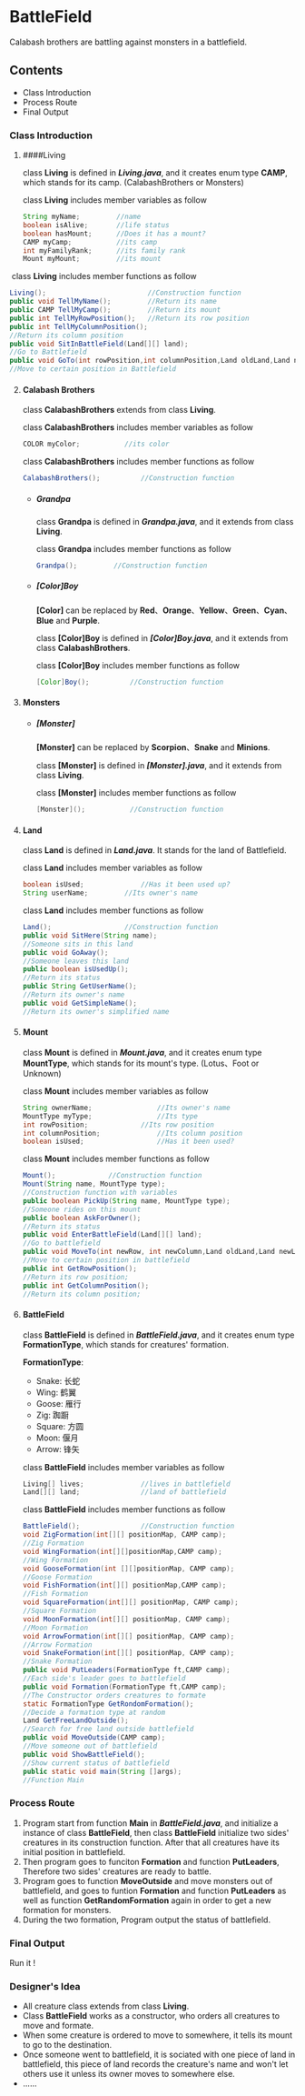# BattleField

Calabash brothers are battling against monsters in a battlefield.





## Contents

+ Class Introduction
+ Process Route
+ Final Output





### Class Introduction

1. ####Living

   class **Living** is defined in ***Living.java***,  and it creates enum type **CAMP**, which stands for its camp. (CalabashBrothers or Monsters)

   class **Living** includes member variables as follow

   ```java
   String myName;         //name
   boolean isAlive;       //life status
   boolean hasMount;      //Does it has a mount?
   CAMP myCamp;           //its camp
   int myFamilyRank;      //its family rank
   Mount myMount;         //its mount
   ```

​	class **Living** includes member functions as follow

```java
Living();                         //Construction function
public void TellMyName();         //Return its name
public CAMP TellMyCamp();         //Return its mount
public int TellMyRowPosition();   //Return its row position
public int TellMyColumnPosition(); 
//Return its column position
public void SitInBattleField(Land[][] land);
//Go to Battlefield
public void GoTo(int rowPosition,int columnPosition,Land oldLand,Land newLand);
//Move to certain position in Battlefield
```



2. #### Calabash Brothers

   class **CalabashBrothers** extends from class **Living**.

   class **CalabashBrothers** includes member variables as follow

   ```java
   COLOR myColor;			//its color
   ```

   class **CalabashBrothers** includes member functions as follow 

   ```java
   CalabashBrothers();			//Construction function
   ```

   + ##### Grandpa

     class **Grandpa** is defined in ***Grandpa.java***, and it extends from class **Living**.

     class **Grandpa** includes member functions as follow

     ```java
     Grandpa();			//Construction function
     ```

   + ##### [Color]Boy

     **[Color]** can be replaced by **Red**、**Orange**、**Yellow**、**Green**、**Cyan**、**Blue** and **Purple**.

     class **[Color]Boy** is defined in ***[Color]Boy.java***, and it extends from class **CalabashBrothers**.

     class **[Color]Boy** includes member functions as follow

     ```java
     [Color]Boy();			//Construction function
     ```

3. #### Monsters

   + ##### [Monster]

     **[Monster]** can be replaced by **Scorpion**、**Snake** and **Minions**.

     class **[Monster]** is defined in ***[Monster].java***, and it extends from class **Living**.

     class **[Monster]** includes member functions as follow

     ```java
     [Monster]();			//Construction function
     ```

4. #### Land

   class **Land** is defined in ***Land.java***. It stands for the land of Battlefield.

   class **Land** includes member variables as follow

   ```java
   boolean isUsed;				//Has it been used up?
   String userName;			//Its owner's name
   ```

   class **Land** includes member functions as follow 

   ```java
   Land();					//Construction function
   public void SitHere(String name);
   //Someone sits in this land
   public void GoAway();
   //Someone leaves this land
   public boolean isUsedUp();
   //Return its status
   public String GetUserName();
   //Return its owner's name
   public void GetSimpleName();
   //Return its owner's simplified name
   ```

5. #### Mount

   class **Mount** is defined in ***Mount.java***,  and it creates enum type **MountType**, which stands for its mount's type. (Lotus、Foot or Unknown)

   class **Mount** includes member variables as follow

   ```java
   String ownerName;				//Its owner's name
   MountType myType;				//Its type
   int rowPosition;				//Its row position
   int columnPosition;				//Its column position
   boolean isUsed;					//Has it been used?
   ```

   class **Mount** includes member functions as follow

   ```java
   Mount();				//Construction function
   Mount(String name, MountType type);
   //Construction function with variables
   public boolean PickUp(String name, MountType type);
   //Someone rides on this mount
   public boolean AskForOwner();
   //Return its status
   public void EnterBattleField(Land[][] land);
   //Go to battlefield
   public void MoveTo(int newRow, int newColumn,Land oldLand,Land newLand);
   //Move to certain position in battlefield
   public int GetRowPosition();
   //Return its row position;
   public int GetColumnPosition();
   //Return its column position;
   ```

6. #### BattleField

   class **BattleField** is defined in ***BattleField.java***,  and it creates enum type **FormationType**, which stands for creatures' formation. 

   **FormationType**:

   + Snake: 长蛇
   + Wing: 鹤翼
   + Goose: 雁行
   + Zig: 踟蹰
   + Square: 方圆
   + Moon: 偃月
   + Arrow: 锋矢

   class **BattleField** includes member variables as follow

   ```java
   Living[] lives;				//lives in battlefield
   Land[][] land;				//land of battlefield
   ```

   class **BattleField** includes member functions as follow

   ```java
   BattleField();				//Construction function
   void ZigFormation(int[][] positionMap, CAMP camp);
   //Zig Formation
   void WingFormation(int[][]positionMap,CAMP camp);
   //Wing Formation
   void GooseFormation(int [][]positionMap, CAMP camp);
   //Goose Formation
   void FishFormation(int[][] positionMap,CAMP camp);
   //Fish Formation
   void SquareFormation(int[][] positionMap, CAMP camp);
   //Square Formation
   void MoonFormation(int[][] positionMap, CAMP camp);
   //Moon Formation
   void ArrowFormation(int[][] positionMap, CAMP camp);
   //Arrow Formation
   void SnakeFormation(int[][] positionMap, CAMP camp);
   //Snake Formation
   public void PutLeaders(FormationType ft,CAMP camp);
   //Each side's leader goes to battlefield
   public void Formation(FormationType ft,CAMP camp);
   //The Constructor orders creatures to formate
   static FormationType GetRondomFormation();
   //Decide a formation type at random
   Land GetFreeLandOutside();
   //Search for free land outside battlefield
   public void MoveOutside(CAMP camp);
   //Move someone out of battlefield
   public void ShowBattleField();
   //Show current status of battlefield
   public static void main(String []args);
   //Function Main
   ```



### Process Route

1. Program start from function **Main** in ***BattleField.java***, and initialize a instance of class **BattleField**, then class **BattleField** initialize two sides' creatures in its construction function. After that all creatures have its initial position in battlefield.
2. Then program goes to funciton **Formation** and function **PutLeaders**, Therefore two sides' creatures are ready to battle.
3. Program goes to function **MoveOutside** and move monsters out of battlefield, and goes to funtion **Formation** and function **PutLeaders** as well as function **GetRandomFormation** again in order to get a new formation for monsters.
4. During the two formation, Program output the status of battlefield. 





### Final Output

Run it !





### Designer's Idea

+ All creature class extends from class **Living**.
+ Class **BattleField** works as a constructor, who orders all creatures to move and formate.
+ When some creature is ordered to move to somewhere, it tells its mount to go to the destination.
+ Once someone went to battlefield, it is sociated with one piece of land in battlefield, this piece of land records the creature's name and won't let others use it unless its owner moves to somewhere else.
+ ......

